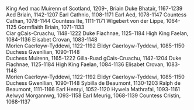 King Aed mac Muirenn of Scotland, 1209-, Briain
	Duke Bhatair, 1167-1239
		Aed Briain, 1142-1207
			Earl Cathnio, 1108-1171
				Earl Aed, 1078-1147
				Countess Cathan, 1078-1144
			Countess Ite, 1111-1171
				Wigebert von der Lippe, 1064-1125
				Gormflaith Briain, 1071-1133			
		Ciar gCais-Cruachu, 1148-1222
			Duke Fiachnae, 1125-1184
				High King Faelan, 1084-1136
				Elisabet Crovan, 1083-1148			
			Morien Caerloyw-Tyddewi, 1122-1192
				Elidyr Caerloyw-Tyddewi, 1085-1150
				Duchess Gwenllian, 1090-1148			
	Duchess Muirenn, 1165-1222 
		Gilla-Ruad gCais-Cruachu, 1142-1204 
			Duke Fiachnae, 1125-1184 
				High King Faelan, 1084-1136
				Elisabet Crovan, 1083-1148			
			Morien Caerloyw-Tyddewi, 1122-1192 
				Elidyr Caerloyw-Tyddewi, 1085-1150
				Duchess Gwenllian, 1090-1148
		Sybilla de Beaumont, 1130-1203
			Ralph de Beaumont, 1111-1166
				Earl Henryi, 1052-1120
				Hywela Mathrafal, 1093-1161
			Aelwyd Morgannwg, 1093-1158
				Earl Meurig, 1068-1139
				Countess Cristin, 1068-1137